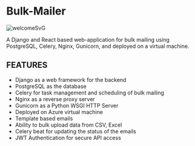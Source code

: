 # Bulk-Mailer

![welcomeSvG](https://github.com/Bulkmailer/.github/assets/97229491/a3f1c9e8-33b7-4321-9659-9342c6352571)

A Django and React based web-application for bulk mailing using PostgreSQL, Celery, Nginx, Gunicorn, and deployed on a virtual machine.

## FEATURES

- Django as a web framework for the backend
- PostgreSQL as the database
- Celery for task management and scheduling of bulk mailing
- Nginx as a reverse proxy server
- Gunicorn as a Python WSGI HTTP Server
- Deployed on Azure virtual machine
- Template based emails
- Ability to bulk upload data from CSV, Excel
- Celery beat for updating the status of the emails
- JWT Authentication for secure API access
